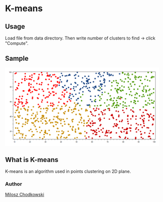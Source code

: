 ﻿# K-means

## Usage
Load file from data directory. Then write number of clusters to find -> click "Compute".

## Sample
![Sample Clustering](https://github.com/777moneymaker/K-Means/blob/master/sample.png)

## What is K-means
K-means is an algorithm used in points clustering on 2D plane.

### Author
[Milosz Chodkowski](https://github.com/777moneymaker)